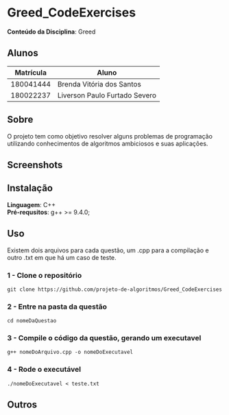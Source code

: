 # Greed_CodeExercises

**Conteúdo da Disciplina**: Greed<br>

## Alunos
|Matrícula | Aluno |
| -- | -- |
| 180041444  |  Brenda Vitória dos Santos |
| 180022237  |  Liverson Paulo Furtado Severo |

## Sobre 
O projeto tem como objetivo resolver alguns problemas de programação utilizando conhecimentos de algoritmos ambiciosos e suas aplicações.

## Screenshots


## Instalação 
**Linguagem**: C++  
**Pré-requsitos**: g++ >= 9.4.0;

## Uso
Existem dois arquivos para cada questão, um .cpp para a compilação e outro .txt em que há um caso de teste.

### 1 - Clone o repositório
```
git clone https://github.com/projeto-de-algoritmos/Greed_CodeExercises
```
### 2 - Entre na pasta da questão
```
cd nomeDaQuestao
```
### 3 - Compile o código da questão, gerando um executavel
```
g++ nomeDoArquivo.cpp -o nomeDoExecutavel
```
### 4 - Rode o executável
```
./nomeDoExecutavel < teste.txt
```

## Outros 

